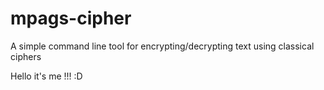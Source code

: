# mpags-cipher
A simple command line tool for encrypting/decrypting text using classical ciphers

Hello it's me !!! :D 